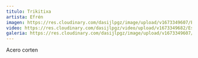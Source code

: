 ```yaml
---
titulo: Trikitixa
artista: Efrén
imagen: https://res.cloudinary.com/dasijlpgz/image/upload/v1673349607/Efren_-_Trikitrixa.jpg
video: https://res.cloudinary.com/dasijlpgz/video/upload/v1673349682/Esculture-Efren-comprimido.mp4
galeria: https://res.cloudinary.com/dasijlpgz/image/upload/v1673349607/Efren_-_Trikitrixa.jpg
---
```

A﻿cero corten